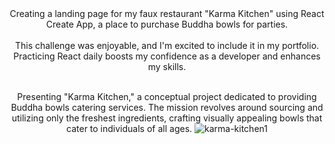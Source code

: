 <center>
Creating a landing page for my faux restaurant "Karma Kitchen" using React Create App, a place to purchase Buddha bowls for parties.
  <br> <br>
This challenge was enjoyable, and I'm excited to include it in my portfolio. Practicing React daily boosts my confidence as a developer and enhances my skills.
<br> <br>

Presenting "Karma Kitchen," a conceptual project dedicated to providing Buddha bowls catering services. The mission revolves around sourcing and utilizing only the freshest ingredients, crafting visually appealing bowls that cater to individuals of all ages. 
![karma-kitchen1](https://github.com/quynguy/landing-page-react-js/assets/106893103/05ce399f-cfe5-4f13-8971-3e9eca4345df)
